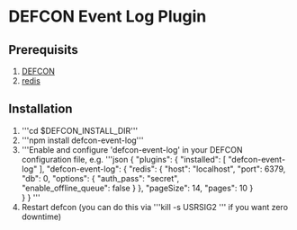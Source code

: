 # DEFCON Event Log Plugin

## Prerequisits
1. [DEFCON](http://github.com/acuminous/defcon)
1. [redis](http://redis.io)

## Installation
1. '''cd $DEFCON_INSTALL_DIR'''
2. '''npm install defcon-event-log'''
3. '''Enable and configure 'defcon-event-log' in your DEFCON configuration file, e.g.
'''json
{
    "plugins": {
        "installed": [
            "defcon-event-log"
        ],
        "defcon-event-log": {
            "redis": {
                "host": "localhost",
                "port": 6379,
                "db": 0,
                "options": {
                    "auth_pass": "secret",                
                    "enable_offline_queue": false
                }
            },
            "pageSize": 14,
            "pages": 10
        }        
    }
}
'''
4. Restart defcon (you can do this via '''kill -s USRSIG2 <pid>''' if you want zero downtime)
